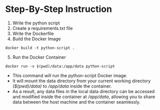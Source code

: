 # Step-By-Step Instruction
1. Write the python script
2. Create a requirements.txt file
3. Write the Dockerfile
4. Build the Docker Image
```
docker build -t python-script .
```
5. Run the Docker Container
```
docker run -v $(pwd)/data:/app/data python-script
```
* This command will run the python-script Docker image.
* It will mount the data directory from your current working directory *($(pwd)/data)* to */app/data* inside the container.
* As a result, any data files in the local data directory can be accessed and modified inside the container at */app/data*, allowing you to share data between the host machine and the container seamlessly.